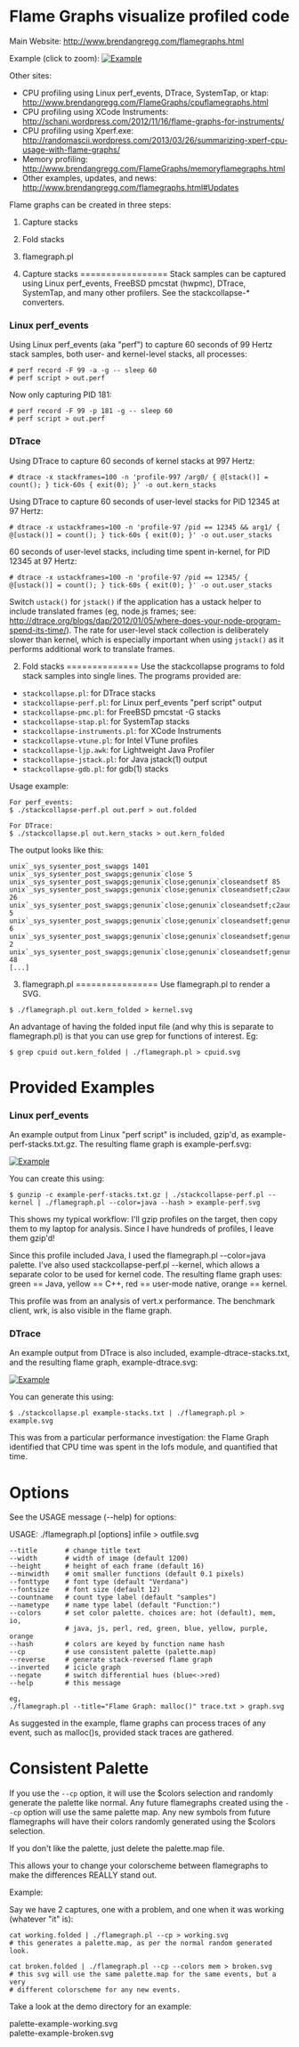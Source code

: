 # Flame Graphs visualize profiled code

Main Website: http://www.brendangregg.com/flamegraphs.html

Example (click to zoom):
[![Example](http://brendangregg.github.io/FlameGraph/cpu-bash-flamegraph.svg)](http://brendangregg.github.io/FlameGraph/cpu-bash-flamegraph.svg)

Other sites:
- CPU profiling using Linux perf\_events, DTrace, SystemTap, or ktap: http://www.brendangregg.com/FlameGraphs/cpuflamegraphs.html
- CPU profiling using XCode Instruments: http://schani.wordpress.com/2012/11/16/flame-graphs-for-instruments/  
- CPU profiling using Xperf.exe: http://randomascii.wordpress.com/2013/03/26/summarizing-xperf-cpu-usage-with-flame-graphs/  
- Memory profiling: http://www.brendangregg.com/FlameGraphs/memoryflamegraphs.html  
- Other examples, updates, and news: http://www.brendangregg.com/flamegraphs.html#Updates

Flame graphs can be created in three steps:

1. Capture stacks
2. Fold stacks
3. flamegraph.pl

1. Capture stacks
=================
Stack samples can be captured using Linux perf\_events, FreeBSD pmcstat (hwpmc), DTrace, SystemTap, and many other profilers. See the stackcollapse-\* converters.

### Linux perf\_events

Using Linux perf\_events (aka "perf") to capture 60 seconds of 99 Hertz stack samples, both user- and kernel-level stacks, all processes:

```
# perf record -F 99 -a -g -- sleep 60
# perf script > out.perf
```

Now only capturing PID 181:

```
# perf record -F 99 -p 181 -g -- sleep 60
# perf script > out.perf
```

### DTrace

Using DTrace to capture 60 seconds of kernel stacks at 997 Hertz:

```
# dtrace -x stackframes=100 -n 'profile-997 /arg0/ { @[stack()] = count(); } tick-60s { exit(0); }' -o out.kern_stacks
```

Using DTrace to capture 60 seconds of user-level stacks for PID 12345 at 97 Hertz:

```
# dtrace -x ustackframes=100 -n 'profile-97 /pid == 12345 && arg1/ { @[ustack()] = count(); } tick-60s { exit(0); }' -o out.user_stacks
```

60 seconds of user-level stacks, including time spent in-kernel, for PID 12345 at 97 Hertz:

```
# dtrace -x ustackframes=100 -n 'profile-97 /pid == 12345/ { @[ustack()] = count(); } tick-60s { exit(0); }' -o out.user_stacks
```

Switch `ustack()` for `jstack()` if the application has a ustack helper to include translated frames (eg, node.js frames; see: http://dtrace.org/blogs/dap/2012/01/05/where-does-your-node-program-spend-its-time/).  The rate for user-level stack collection is deliberately slower than kernel, which is especially important when using `jstack()` as it performs additional work to translate frames.

2. Fold stacks
==============
Use the stackcollapse programs to fold stack samples into single lines.  The programs provided are:

- `stackcollapse.pl`: for DTrace stacks
- `stackcollapse-perf.pl`: for Linux perf_events "perf script" output
- `stackcollapse-pmc.pl`: for FreeBSD pmcstat -G stacks
- `stackcollapse-stap.pl`: for SystemTap stacks
- `stackcollapse-instruments.pl`: for XCode Instruments
- `stackcollapse-vtune.pl`: for Intel VTune profiles
- `stackcollapse-ljp.awk`: for Lightweight Java Profiler
- `stackcollapse-jstack.pl`: for Java jstack(1) output
- `stackcollapse-gdb.pl`: for gdb(1) stacks

Usage example:

```
For perf_events:
$ ./stackcollapse-perf.pl out.perf > out.folded

For DTrace:
$ ./stackcollapse.pl out.kern_stacks > out.kern_folded
```

The output looks like this:

```
unix`_sys_sysenter_post_swapgs 1401
unix`_sys_sysenter_post_swapgs;genunix`close 5
unix`_sys_sysenter_post_swapgs;genunix`close;genunix`closeandsetf 85
unix`_sys_sysenter_post_swapgs;genunix`close;genunix`closeandsetf;c2audit`audit_closef 26
unix`_sys_sysenter_post_swapgs;genunix`close;genunix`closeandsetf;c2audit`audit_setf 5
unix`_sys_sysenter_post_swapgs;genunix`close;genunix`closeandsetf;genunix`audit_getstate 6
unix`_sys_sysenter_post_swapgs;genunix`close;genunix`closeandsetf;genunix`audit_unfalloc 2
unix`_sys_sysenter_post_swapgs;genunix`close;genunix`closeandsetf;genunix`closef 48
[...]
```

3. flamegraph.pl
================
Use flamegraph.pl to render a SVG.

```
$ ./flamegraph.pl out.kern_folded > kernel.svg
```

An advantage of having the folded input file (and why this is separate to flamegraph.pl) is that you can use grep for functions of interest. Eg:

```
$ grep cpuid out.kern_folded | ./flamegraph.pl > cpuid.svg
```

Provided Examples
=================

### Linux perf\_events

An example output from Linux "perf script" is included, gzip'd, as example-perf-stacks.txt.gz. The resulting flame graph is example-perf.svg:

[![Example](http://brendangregg.github.io/FlameGraph/example-perf.svg)](http://brendangregg.github.io/FlameGraph/example-perf.svg)

You can create this using:

```
$ gunzip -c example-perf-stacks.txt.gz | ./stackcollapse-perf.pl --kernel | ./flamegraph.pl --color=java --hash > example-perf.svg
```

This shows my typical workflow: I'll gzip profiles on the target, then copy them to my laptop for analysis. Since I have hundreds of profiles, I leave them gzip'd!

Since this profile included Java, I used the flamegraph.pl --color=java palette. I've also used stackcollapse-perf.pl --kernel, which allows a separate color to be used for kernel code. The resulting flame graph uses: green == Java, yellow == C++, red == user-mode native, orange == kernel.

This profile was from an analysis of vert.x performance. The benchmark client, wrk, is also visible in the flame graph.

### DTrace

An example output from DTrace is also included, example-dtrace-stacks.txt, and the resulting flame graph, example-dtrace.svg:

[![Example](http://brendangregg.github.io/FlameGraph/example-dtrace.svg)](http://brendangregg.github.io/FlameGraph/example-dtrace.svg)

You can generate this using:

```
$ ./stackcollapse.pl example-stacks.txt | ./flamegraph.pl > example.svg
```

This was from a particular performance investigation: the Flame Graph identified that CPU time was spent in the lofs module, and quantified that time.


Options
=======
See the USAGE message (--help) for options:

USAGE: ./flamegraph.pl [options] infile > outfile.svg

	--title       # change title text
	--width       # width of image (default 1200)
	--height      # height of each frame (default 16)
	--minwidth    # omit smaller functions (default 0.1 pixels)
	--fonttype    # font type (default "Verdana")
	--fontsize    # font size (default 12)
	--countname   # count type label (default "samples")
	--nametype    # name type label (default "Function:")
	--colors      # set color palette. choices are: hot (default), mem, io,
	              # java, js, perl, red, green, blue, yellow, purple, orange
	--hash        # colors are keyed by function name hash
	--cp          # use consistent palette (palette.map)
	--reverse     # generate stack-reversed flame graph
	--inverted    # icicle graph
	--negate      # switch differential hues (blue<->red)
	--help        # this message

	eg,
	./flamegraph.pl --title="Flame Graph: malloc()" trace.txt > graph.svg

As suggested in the example, flame graphs can process traces of any event,
such as malloc()s, provided stack traces are gathered.


Consistent Palette
==================
If you use the `--cp` option, it will use the $colors selection and randomly
generate the palette like normal. Any future flamegraphs created using the `--cp`
option will use the same palette map. Any new symbols from future flamegraphs
will have their colors randomly generated using the $colors selection.

If you don't like the palette, just delete the palette.map file.

This allows your to change your colorscheme between flamegraphs to make the
differences REALLY stand out.

Example:

Say we have 2 captures, one with a problem, and one when it was working
(whatever "it" is):

```
cat working.folded | ./flamegraph.pl --cp > working.svg
# this generates a palette.map, as per the normal random generated look.

cat broken.folded | ./flamegraph.pl --cp --colors mem > broken.svg
# this svg will use the same palette.map for the same events, but a very
# different colorscheme for any new events.
```

Take a look at the demo directory for an example:

palette-example-working.svg  
palette-example-broken.svg
